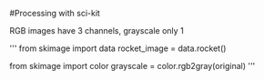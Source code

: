 
#Processing with sci-kit

RGB images have 3 channels, grayscale only 1


'''
from skimage import data
rocket_image = data.rocket()



from skimage import color
grayscale = color.rgb2gray(original)
'''
